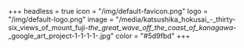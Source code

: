 +++
headless = true
icon = "/img/default-favicon.png"
logo = "/img/default-logo.png"
image = "/media/katsushika_hokusai_-_thirty-six_views_of_mount_fuji-_the_great_wave_off_the_coast_of_kanagawa_-_google_art_project-1-1-1-1-.jpg"
color = "#5d9fbd"
+++
